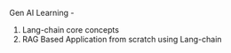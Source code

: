 Gen AI Learning - 
1. Lang-chain core concepts
2. RAG Based Application from scratch using Lang-chain
